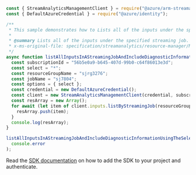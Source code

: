 ```javascript
const { StreamAnalyticsManagementClient } = require("@azure/arm-streamanalytics");
const { DefaultAzureCredential } = require("@azure/identity");

/**
 * This sample demonstrates how to Lists all of the inputs under the specified streaming job.
 *
 * @summary Lists all of the inputs under the specified streaming job.
 * x-ms-original-file: specification/streamanalytics/resource-manager/Microsoft.StreamAnalytics/stable/2020-03-01/examples/Input_ListByStreamingJob_Diagnostics.json
 */
async function listAllInputsInAStreamingJobAndIncludeDiagnosticInformationUsingTheSelectODataQueryParameter() {
  const subscriptionId = "56b5e0a9-b645-407d-99b0-c64f86013e3d";
  const select = "*";
  const resourceGroupName = "sjrg3276";
  const jobName = "sj7804";
  const options = { select };
  const credential = new DefaultAzureCredential();
  const client = new StreamAnalyticsManagementClient(credential, subscriptionId);
  const resArray = new Array();
  for await (let item of client.inputs.listByStreamingJob(resourceGroupName, jobName, options)) {
    resArray.push(item);
  }
  console.log(resArray);
}

listAllInputsInAStreamingJobAndIncludeDiagnosticInformationUsingTheSelectODataQueryParameter().catch(
  console.error
);
```

Read the [SDK documentation](https://github.com/Azure/azure-sdk-for-js/blob/%40azure%2Farm-streamanalytics_4.0.1/sdk/streamanalytics/arm-streamanalytics/README.md) on how to add the SDK to your project and authenticate.
